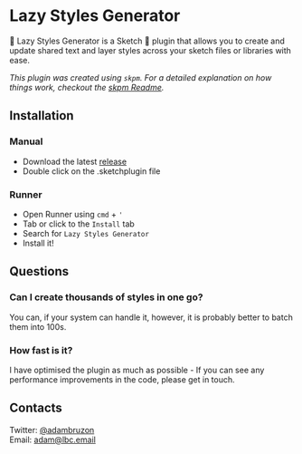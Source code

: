 # Lazy Styles Generator

:tada: Lazy Styles Generator is a Sketch :gem: plugin that allows you to create and update shared text and layer styles across your sketch files or libraries with ease.

_This plugin was created using `skpm`. For a detailed explanation on how things work, checkout the [skpm Readme](https://github.com/skpm/skpm/blob/master/README.md)._

## Installation

### Manual
- Download the latest [release](https://github.com/lazybearcreations/sketch-lazy-styles-generator/releases)
- Double click on the .sketchplugin file

### Runner
- Open Runner using `cmd` + `'`
- Tab or click to the `Install` tab
- Search for `Lazy Styles Generator`
- Install it!

## Questions

### Can I create thousands of styles in one go?
You can, if your system can handle it, however, it is probably better to batch them into 100s.

### How fast is it?
I have optimised the plugin as much as possible - If you can see any performance improvements in the code, please get in touch.

## Contacts
Twitter: [@adambruzon](https://twitter.com/adambruzon)  
Email: [adam@lbc.email](mailto:adam@lbc.email)

